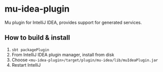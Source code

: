 # mu-idea-plugin
Mu plugin for IntelliJ IDEA, provides support for generated services.

How to build & install
--
1. `sbt packagePlugin`
2. From IntelliJ IDEA plugin manager, install from disk
3. Choose `<mu-idea-plugin>/target/plugin/mu-idea/lib/muIdeaPlugin.jar`
4. Restart IntelliJ
